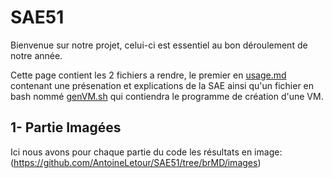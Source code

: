 # SAE51 

Bienvenue sur notre projet, celui-ci est essentiel au bon déroulement de notre année.

Cette page contient les 2 fichiers a rendre, le premier en [usage.md](https://github.com/AntoineLetour/SAE51/blob/main/usage.md) contenant une présenation et explications de la SAE ainsi qu'un fichier en bash nommé [genVM.sh](https://github.com/AntoineLetour/SAE51/blob/main/genVM.sh) qui contiendra le programme de création d'une VM.

## 1- Partie Imagées

Ici nous avons pour chaque partie du code les résultats en image: (https://github.com/AntoineLetour/SAE51/tree/brMD/images)